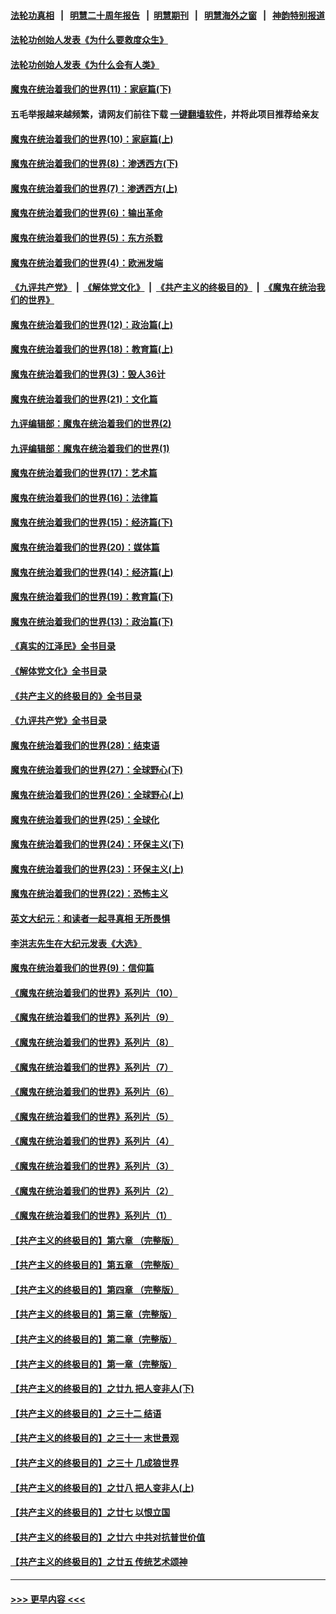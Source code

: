 #### [法轮功真相](https://github.com/gfw-breaker/truth/blob/master/README.md?t=0) &nbsp;&nbsp;|&nbsp;&nbsp; [明慧二十周年报告](https://github.com/gfw-breaker/mh-reports/blob/master/README.md?t=0) &nbsp;&nbsp;|&nbsp;&nbsp;[明慧期刊](https://github.com/gfw-breaker/mh-qikan) &nbsp;&nbsp;|&nbsp;&nbsp; [明慧海外之窗](https://github.com/gfw-breaker/mh-news/blob/master/README.md?t=0) &nbsp;&nbsp;|&nbsp;&nbsp; [神韵特别报道](https://github.com/gfw-breaker/mh-news/blob/master/shenyun.md?t=0)
#### [法轮功创始人发表《为什么要救度众生》](../pages/nsc422/n13975246.md?t=05020343) 
#### [法轮功创始人发表《为什么会有人类》](../pages/nsc422/n13912117.md?t=05020343) 
#### [魔鬼在统治着我们的世界(11)：家庭篇(下)](../pages/nsc422/n10440961.md?t=05020343) 
#### 五毛举报越来越频繁，请网友们前往下载 [一键翻墙软件](https://github.com/gfw-breaker/ssr-accounts)，并将此项目推荐给亲友
#### [魔鬼在统治着我们的世界(10)：家庭篇(上)](../pages/nsc422/n10435448.md?t=05020343) 
#### [魔鬼在统治着我们的世界(8)：渗透西方(下)](../pages/nsc422/n10429603.md?t=05020343) 
#### [魔鬼在统治着我们的世界(7)：渗透西方(上)](../pages/nsc422/n10426013.md?t=05020343) 
#### [魔鬼在统治着我们的世界(6)：输出革命](../pages/nsc422/n10421536.md?t=05020343) 
#### [魔鬼在统治着我们的世界(5)：东方杀戮](../pages/nsc422/n10417707.md?t=05020343) 
#### [魔鬼在统治着我们的世界(4)：欧洲发端](../pages/nsc422/n10414890.md?t=05020343) 
#### [《九评共产党》](https://github.com/begood0513/9ping.md/blob/master/README.md) &nbsp;|&nbsp; [《解体党文化》](../../../../jtdwh.md/blob/master/README.md)  &nbsp;|&nbsp; [《共产主义的终极目的》](../../../../gczydzjmd.md/blob/master/README.md) &nbsp;|&nbsp; [《魔鬼在统治我们的世界》](../../../../mgztzwmdsj.md/blob/master/README.md) 
#### [魔鬼在统治着我们的世界(12)：政治篇(上)](../pages/nsc422/n10444576.md?t=05020343) 
#### [魔鬼在统治着我们的世界(18)：教育篇(上)](../pages/nsc422/n10526970.md?t=05020343) 
#### [魔鬼在统治着我们的世界(3)：毁人36计](../pages/nsc422/n10411583.md?t=05020343) 
#### [魔鬼在统治着我们的世界(21)：文化篇](../pages/nsc422/n10597706.md?t=05020343) 
#### [九评编辑部：魔鬼在统治着我们的世界(2)](../pages/nsc422/n10410036.md?t=05020343) 
#### [九评编辑部：魔鬼在统治着我们的世界(1)](../pages/nsc422/n10406825.md?t=05020343) 
#### [魔鬼在统治着我们的世界(17)：艺术篇](../pages/nsc422/n10499093.md?t=05020343) 
#### [魔鬼在统治着我们的世界(16)：法律篇](../pages/nsc422/n10485969.md?t=05020343) 
#### [魔鬼在统治着我们的世界(15)：经济篇(下)](../pages/nsc422/n10469975.md?t=05020343) 
#### [魔鬼在统治着我们的世界(20)：媒体篇](../pages/nsc422/n10586579.md?t=05020343) 
#### [魔鬼在统治着我们的世界(14)：经济篇(上)](../pages/nsc422/n10457370.md?t=05020343) 
#### [魔鬼在统治着我们的世界(19)：教育篇(下)](../pages/nsc422/n10564808.md?t=05020343) 
#### [魔鬼在统治着我们的世界(13)：政治篇(下)](../pages/nsc422/n10448270.md?t=05020343) 
#### [《真实的江泽民》全书目录](../pages/nsc422/n13721399.md?t=05020343) 
#### [《解体党文化》全书目录](../pages/nsc422/n13721157.md?t=05020343) 
#### [《共产主义的终极目的》全书目录](../pages/nsc422/n13721048.md?t=05020343) 
#### [《九评共产党》全书目录](../pages/nsc422/n13708085.md?t=05020343) 
#### [魔鬼在统治着我们的世界(28)：结束语](../pages/nsc422/n10936246.md?t=05020343) 
#### [魔鬼在统治着我们的世界(27)：全球野心(下)](../pages/nsc422/n10928319.md?t=05020343) 
#### [魔鬼在统治着我们的世界(26)：全球野心(上)](../pages/nsc422/n10900318.md?t=05020343) 
#### [魔鬼在统治着我们的世界(25)：全球化](../pages/nsc422/n10788205.md?t=05020343) 
#### [魔鬼在统治着我们的世界(24)：环保主义(下)](../pages/nsc422/n10695307.md?t=05020343) 
#### [魔鬼在统治着我们的世界(23)：环保主义(上)](../pages/nsc422/n10688613.md?t=05020343) 
#### [魔鬼在统治着我们的世界(22)：恐怖主义](../pages/nsc422/n10614727.md?t=05020343) 
#### [英文大纪元：和读者一起寻真相 无所畏惧](../pages/nsc422/n12542027.md?t=05020343) 
#### [李洪志先生在大纪元发表《大选》](../pages/nsc422/n12534746.md?t=05020343) 
#### [魔鬼在统治着我们的世界(9)：信仰篇](../pages/nsc422/n10432159.md?t=05020343) 
#### [《魔鬼在统治着我们的世界》系列片（10）](../pages/nsc422/n12292670.md?t=05020343) 
#### [《魔鬼在统治着我们的世界》系列片（9）](../pages/nsc422/n12290859.md?t=05020343) 
#### [《魔鬼在统治着我们的世界》系列片（8）](../pages/nsc422/n12287445.md?t=05020343) 
#### [《魔鬼在统治着我们的世界》系列片（7）](../pages/nsc422/n12283425.md?t=05020343) 
#### [《魔鬼在统治着我们的世界》系列片（6）](../pages/nsc422/n12282314.md?t=05020343) 
#### [《魔鬼在统治着我们的世界》系列片（5）](../pages/nsc422/n12281419.md?t=05020343) 
#### [《魔鬼在统治着我们的世界》系列片（4）](../pages/nsc422/n12274024.md?t=05020343) 
#### [《魔鬼在统治着我们的世界》系列片（3）](../pages/nsc422/n12271322.md?t=05020343) 
#### [《魔鬼在统治着我们的世界》系列片（2）](../pages/nsc422/n12269049.md?t=05020343) 
#### [《魔鬼在统治着我们的世界》系列片（1）](../pages/nsc422/n12267575.md?t=05020343) 
#### [【共产主义的终极目的】第六章 （完整版）](../pages/nsc422/n11428913.md?t=05020343) 
#### [【共产主义的终极目的】第五章 （完整版）](../pages/nsc422/n11428912.md?t=05020343) 
#### [【共产主义的终极目的】第四章 （完整版）](../pages/nsc422/n11428907.md?t=05020343) 
#### [【共产主义的终极目的】第三章（完整版）](../pages/nsc422/n11428848.md?t=05020343) 
#### [【共产主义的终极目的】第二章（完整版）](../pages/nsc422/n11428831.md?t=05020343) 
#### [【共产主义的终极目的】第一章（完整版）](../pages/nsc422/n11417651.md?t=05020343) 
#### [【共产主义的终极目的】之廿九 把人变非人(下)](../pages/nsc422/n11344140.md?t=05020343) 
#### [【共产主义的终极目的】之三十二 结语](../pages/nsc422/n11360535.md?t=05020343) 
#### [【共产主义的终极目的】之三十一 末世景观](../pages/nsc422/n11351129.md?t=05020343) 
#### [【共产主义的终极目的】之三十 几成狼世界](../pages/nsc422/n11348280.md?t=05020343) 
#### [【共产主义的终极目的】之廿八 把人变非人(上)](../pages/nsc422/n11340492.md?t=05020343) 
#### [【共产主义的终极目的】之廿七 以恨立国](../pages/nsc422/n11336944.md?t=05020343) 
#### [【共产主义的终极目的】之廿六 中共对抗普世价值](../pages/nsc422/n11324785.md?t=05020343) 
#### [【共产主义的终极目的】之廿五 传统艺术颂神](../pages/nsc422/n11296396.md?t=05020343) 

----
#### [ >>> 更早内容 <<< ](../indexes/nsc422-earlier.md)
